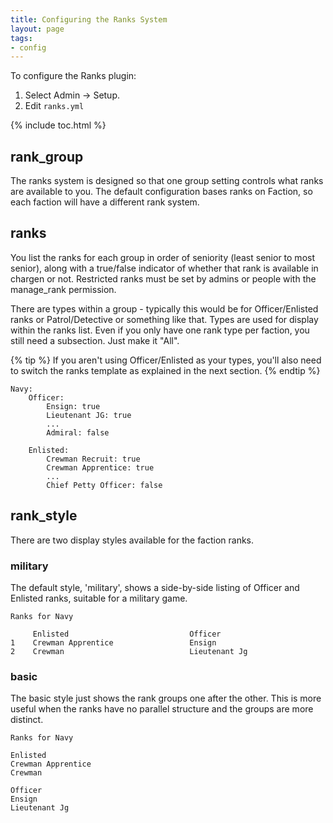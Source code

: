 ```yaml
---
title: Configuring the Ranks System
layout: page
tags:
- config
---
```


To configure the Ranks plugin:

1. Select Admin -> Setup.
2. Edit `ranks.yml`

{% include toc.html %}

## rank_group

The ranks system is designed so that one group setting controls what ranks are available to you.  The default configuration bases ranks on Faction, so each faction will have a different rank system.

## ranks

You list the ranks for each group in order of seniority (least senior to most senior), along with a true/false indicator of whether that rank is available in chargen or not.  Restricted ranks must be set by admins or people with the manage_rank permission.

There are types within a group - typically this would be for Officer/Enlisted ranks or Patrol/Detective or something like that.  Types are used for display within the ranks list.  Even if you only have one rank type per faction, you still need a subsection.  Just make it "All".

{% tip %} 
If you aren't using Officer/Enlisted as your types, you'll also need to switch the ranks template as explained in the next section.
{% endtip %}

    Navy:
        Officer:
            Ensign: true
            Lieutenant JG: true
            ...
            Admiral: false
            
        Enlisted:
            Crewman Recruit: true
            Crewman Apprentice: true
            ...
            Chief Petty Officer: false

## rank_style

There are two display styles available for the faction ranks.

### military

The default style, 'military', shows a side-by-side listing of Officer and Enlisted ranks, suitable for a military game.

    Ranks for Navy
    
         Enlisted                           Officer
    1    Crewman Apprentice                 Ensign
    2    Crewman                            Lieutenant Jg

### basic

The basic style just shows the rank groups one after the other.  This is more useful when the ranks have no parallel structure and the groups are more distinct.

    Ranks for Navy
    
    Enlisted
    Crewman Apprentice
    Crewman
    
    Officer
    Ensign
    Lieutenant Jg